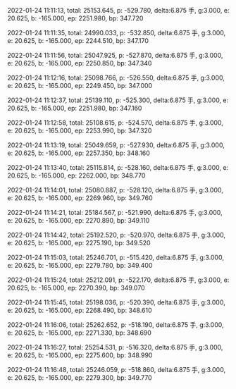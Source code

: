 2022-01-24 11:11:13, total: 25153.645, p: -529.780, delta:6.875 手, g:3.000, e: 20.625, b: -165.000, ep: 2251.980, bp: 347.720

2022-01-24 11:11:35, total: 24990.033, p: -532.850, delta:6.875 手, g:3.000, e: 20.625, b: -165.000, ep: 2244.510, bp: 347.170

2022-01-24 11:11:56, total: 25047.925, p: -527.870, delta:6.875 手, g:3.000, e: 20.625, b: -165.000, ep: 2250.850, bp: 347.340

2022-01-24 11:12:16, total: 25098.766, p: -526.550, delta:6.875 手, g:3.000, e: 20.625, b: -165.000, ep: 2249.450, bp: 347.000

2022-01-24 11:12:37, total: 25139.110, p: -525.300, delta:6.875 手, g:3.000, e: 20.625, b: -165.000, ep: 2251.980, bp: 347.160

2022-01-24 11:12:58, total: 25108.615, p: -524.570, delta:6.875 手, g:3.000, e: 20.625, b: -165.000, ep: 2253.990, bp: 347.320

2022-01-24 11:13:19, total: 25049.659, p: -527.930, delta:6.875 手, g:3.000, e: 20.625, b: -165.000, ep: 2257.350, bp: 348.160

2022-01-24 11:13:40, total: 25115.814, p: -528.160, delta:6.875 手, g:3.000, e: 20.625, b: -165.000, ep: 2262.000, bp: 348.770

2022-01-24 11:14:01, total: 25080.887, p: -528.120, delta:6.875 手, g:3.000, e: 20.625, b: -165.000, ep: 2269.960, bp: 349.760

2022-01-24 11:14:21, total: 25184.567, p: -521.990, delta:6.875 手, g:3.000, e: 20.625, b: -165.000, ep: 2270.890, bp: 349.110

2022-01-24 11:14:42, total: 25192.520, p: -520.970, delta:6.875 手, g:3.000, e: 20.625, b: -165.000, ep: 2275.190, bp: 349.520

2022-01-24 11:15:03, total: 25246.701, p: -515.420, delta:6.875 手, g:3.000, e: 20.625, b: -165.000, ep: 2279.780, bp: 349.400

2022-01-24 11:15:24, total: 25212.091, p: -522.170, delta:6.875 手, g:3.000, e: 20.625, b: -165.000, ep: 2270.390, bp: 349.070

2022-01-24 11:15:45, total: 25198.036, p: -520.390, delta:6.875 手, g:3.000, e: 20.625, b: -165.000, ep: 2268.490, bp: 348.610

2022-01-24 11:16:06, total: 25262.652, p: -518.190, delta:6.875 手, g:3.000, e: 20.625, b: -165.000, ep: 2271.330, bp: 348.690

2022-01-24 11:16:27, total: 25254.531, p: -516.320, delta:6.875 手, g:3.000, e: 20.625, b: -165.000, ep: 2275.600, bp: 348.990

2022-01-24 11:16:48, total: 25246.059, p: -518.860, delta:6.875 手, g:3.000, e: 20.625, b: -165.000, ep: 2279.300, bp: 349.770